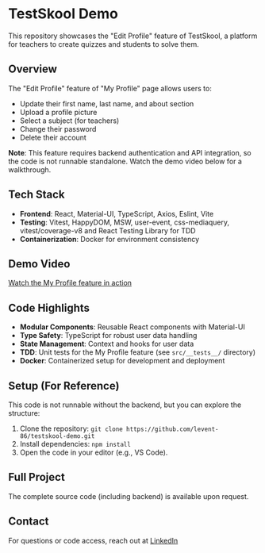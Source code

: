 # TestSkool Demo
This repository showcases the "Edit Profile" feature of TestSkool, a platform for teachers to create quizzes and students to solve them.

## Overview
The "Edit Profile" feature of "My Profile" page allows users to:
- Update their first name, last name, and about section
- Upload a profile picture
- Select a subject (for teachers)
- Change their password
- Delete their account

**Note**: This feature requires backend authentication and API integration, so the code is not runnable standalone. Watch the demo video below for a walkthrough.

## Tech Stack
- **Frontend**: React, Material-UI, TypeScript, Axios, Eslint, Vite
- **Testing**: Vitest, HappyDOM, MSW, user-event, css-mediaquery, vitest/coverage-v8 and React Testing Library for TDD
- **Containerization**: Docker for environment consistency

## Demo Video
[Watch the My Profile feature in action](https://youtu.be/-GQTqzCT2Sc)

## Code Highlights
- **Modular Components**: Reusable React components with Material-UI
- **Type Safety**: TypeScript for robust user data handling
- **State Management**: Context and hooks for user data
- **TDD**: Unit tests for the My Profile feature (see `src/__tests__/` directory)
- **Docker**: Containerized setup for development and deployment

## Setup (For Reference)
This code is not runnable without the backend, but you can explore the structure:
1. Clone the repository: `git clone https://github.com/levent-86/testskool-demo.git`
2. Install dependencies: `npm install`
3. Open the code in your editor (e.g., VS Code).

## Full Project
The complete source code (including backend) is available upon request.

## Contact
For questions or code access, reach out at [LinkedIn](https://www.linkedin.com/in/mustafaleventfidanci/)
